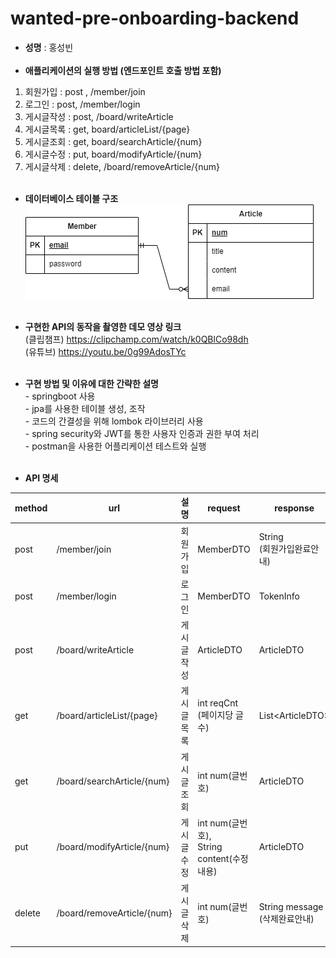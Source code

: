 # wanted-pre-onboarding-backend

- <b>성명</b>
  : 홍성빈<br/><br/>
- <b>애플리케이션의 실행 방법 (엔드포인트 호출 방법 포함)</b><br/>
1. 회원가입 : post , /member/join
2. 로그인 : post, /member/login
3. 게시글작성 : post, /board/writeArticle
4. 게시글목록 : get, board/articleList/{page}
5. 게시글조회 : get, board/searchArticle/{num}
6. 게시글수정 : put, board/modifyArticle/{num}
7. 게시글삭제 : delete, /board/removeArticle/{num} <br/><br/>
- <b>데이터베이스 테이블 구조</b><br/>
  ![erd 이미지](./img/wanted_erd.drawio.png)<br/><br/>
- <b>구현한 API의 동작을 촬영한 데모 영상 링크</b>
  <br/>(클립챔프) https://clipchamp.com/watch/k0QBlCo98dh
  <br/>(유튜브) https://youtu.be/0g99AdosTYc<br/><br/>
  
- <b>구현 방법 및 이유에 대한 간략한 설명</b><br/>
\- springboot 사용<br/>
\- jpa를 사용한 테이블 생성, 조작<br/>
\- 코드의 간결성을 위해 lombok 라이브러리 사용<br/>
\- spring security와 JWT를 통한 사용자 인증과 권한 부여 처리<br/>
\- postman을 사용한 어플리케이션 테스트와 실행<br/><br/> 

- <b>API 명세</b>

|method|url|설명|request|response|
|------|---|---|---|---|
|post|/member/join|회원가입|MemberDTO|String<br/>(회원가입완료안내)|
|post|/member/login|로그인|MemberDTO|TokenInfo|
|post|/board/writeArticle|게시글작성|ArticleDTO|ArticleDTO|
|get|/board/articleList/{page}|게시글목록|int reqCnt<br/>(페이지당 글 수)|List\<ArticleDTO\>|
|get|/board/searchArticle/{num}|게시글조회|int num(글번호)|ArticleDTO|
|put|/board/modifyArticle/{num}|게시글수정|int num(글번호),<br/>String content(수정내용)|ArticleDTO|
|delete|/board/removeArticle/{num}|게시글삭제|int num(글번호)|String message<br/>(삭제완료안내)|

